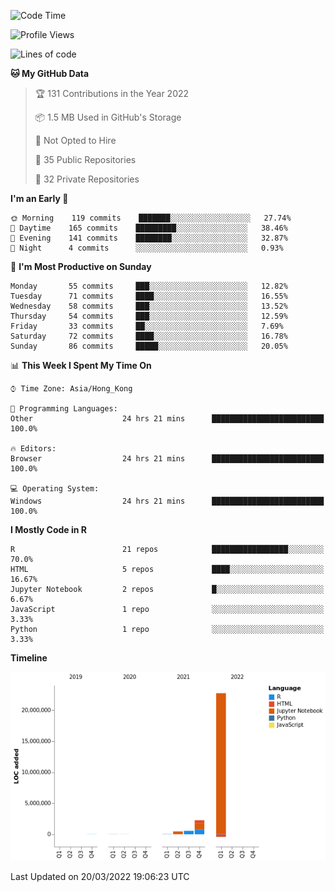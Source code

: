 

<!--**wt12318/wt12318** is a ✨ _special_ ✨ repository because its `README.md` (this file) appears on your GitHub profile.-->

<!--START_SECTION:waka-->
![Code Time](http://img.shields.io/badge/Code%20Time-37%20hrs%2028%20mins-blue)

![Profile Views](http://img.shields.io/badge/Profile%20Views-85-blue)

![Lines of code](https://img.shields.io/badge/From%20Hello%20World%20I%27ve%20Written-26%20Million%20lines%20of%20code-blue)

**🐱 My GitHub Data** 

> 🏆 131 Contributions in the Year 2022
 > 
> 📦 1.5 MB Used in GitHub's Storage 
 > 
> 🚫 Not Opted to Hire
 > 
> 📜 35 Public Repositories 
 > 
> 🔑 32 Private Repositories  
 > 
**I'm an Early 🐤** 

```text
🌞 Morning    119 commits    ███████░░░░░░░░░░░░░░░░░░   27.74% 
🌆 Daytime    165 commits    █████████░░░░░░░░░░░░░░░░   38.46% 
🌃 Evening    141 commits    ████████░░░░░░░░░░░░░░░░░   32.87% 
🌙 Night      4 commits      ░░░░░░░░░░░░░░░░░░░░░░░░░   0.93%

```
📅 **I'm Most Productive on Sunday** 

```text
Monday       55 commits     ███░░░░░░░░░░░░░░░░░░░░░░   12.82% 
Tuesday      71 commits     ████░░░░░░░░░░░░░░░░░░░░░   16.55% 
Wednesday    58 commits     ███░░░░░░░░░░░░░░░░░░░░░░   13.52% 
Thursday     54 commits     ███░░░░░░░░░░░░░░░░░░░░░░   12.59% 
Friday       33 commits     ██░░░░░░░░░░░░░░░░░░░░░░░   7.69% 
Saturday     72 commits     ████░░░░░░░░░░░░░░░░░░░░░   16.78% 
Sunday       86 commits     █████░░░░░░░░░░░░░░░░░░░░   20.05%

```


📊 **This Week I Spent My Time On** 

```text
⌚︎ Time Zone: Asia/Hong_Kong

💬 Programming Languages: 
Other                    24 hrs 21 mins      █████████████████████████   100.0%

🔥 Editors: 
Browser                  24 hrs 21 mins      █████████████████████████   100.0%

💻 Operating System: 
Windows                  24 hrs 21 mins      █████████████████████████   100.0%

```

**I Mostly Code in R** 

```text
R                        21 repos            █████████████████░░░░░░░░   70.0% 
HTML                     5 repos             ████░░░░░░░░░░░░░░░░░░░░░   16.67% 
Jupyter Notebook         2 repos             █░░░░░░░░░░░░░░░░░░░░░░░░   6.67% 
JavaScript               1 repo              ░░░░░░░░░░░░░░░░░░░░░░░░░   3.33% 
Python                   1 repo              ░░░░░░░░░░░░░░░░░░░░░░░░░   3.33%

```


**Timeline**

![Chart not found](https://raw.githubusercontent.com/wt12318/wt12318/main/charts/bar_graph.png) 


 Last Updated on 20/03/2022 19:06:23 UTC
<!--END_SECTION:waka-->


